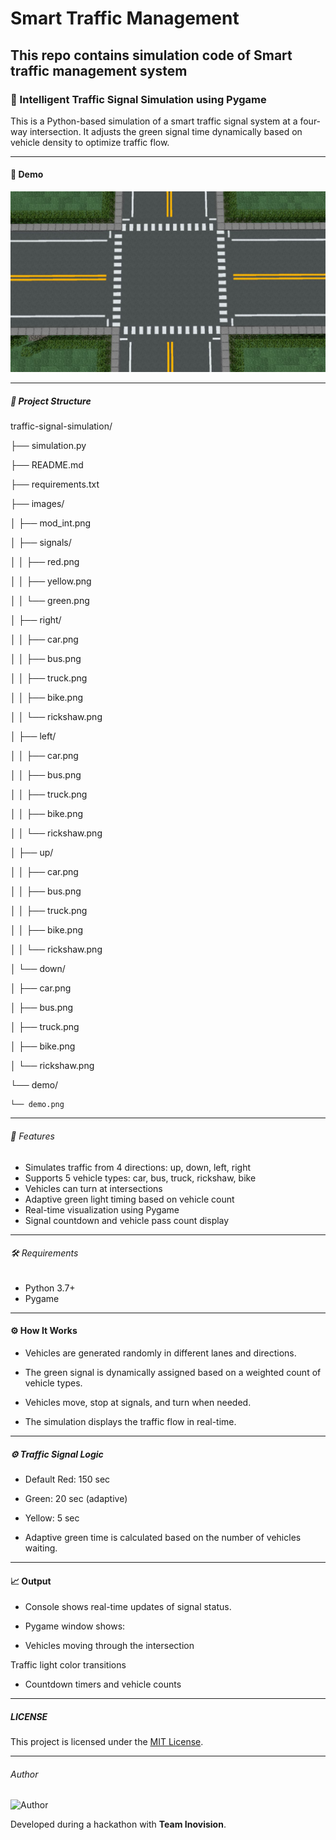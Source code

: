 # Smart Traffic Management
## This repo contains simulation code of  Smart traffic management system

### 🚦 Intelligent Traffic Signal Simulation using Pygame

This is a Python-based simulation of a smart traffic signal system at a four-way intersection. It adjusts the green signal time dynamically based on vehicle density to optimize traffic flow.


---

#### 📸 Demo

![Simulation Screenshot](https://github.com/Akshitha0621/Smart-Traffic-management/blob/eca7da95b974a0598872a6f6a5275480888e7b6f/images/intersection.jpg) <!-- Add a screenshot if you have one -->



---

##### 📁 Project Structure
traffic-signal-simulation/

├── simulation.py
                               
├── README.md  

├── requirements.txt 

├── images/ 

│   ├── mod_int.png 

│   ├── signals/

│   │   ├── red.png

│   │   ├── yellow.png

│   │   └── green.png

│   ├── right/  

│   │   ├── car.png

│   │   ├── bus.png

│   │   ├── truck.png

│   │   ├── bike.png

│   │   └── rickshaw.png

│   ├── left/   

│   │   ├── car.png

│   │   ├── bus.png

│   │   ├── truck.png

│   │   ├── bike.png

│   │   └── rickshaw.png

│   ├── up/   

│   │   ├── car.png

│   │   ├── bus.png

│   │   ├── truck.png

│   │   ├── bike.png

│   │   └── rickshaw.png

│   └── down/    

│       ├── car.png

│       ├── bus.png

│       ├── truck.png

│       ├── bike.png

│       └── rickshaw.png

└── demo/

    └── demo.png     
   

---

###### 🚀 Features

- Simulates traffic from 4 directions: up, down, left, right
- Supports 5 vehicle types: car, bus, truck, rickshaw, bike
- Vehicles can turn at intersections
- Adaptive green light timing based on vehicle count
- Real-time visualization using Pygame
- Signal countdown and vehicle pass count display

---

###### 🛠️ Requirements

- Python 3.7+
- Pygame


---


#### ⚙️ How It Works

- Vehicles are generated randomly in different lanes and directions.

- The green signal is dynamically assigned based on a weighted count of     vehicle types.

- Vehicles move, stop at signals, and turn when needed.

- The simulation displays the traffic flow in real-time.

---
##### ⚙️ Traffic Signal Logic

- Default Red: 150 sec

- Green: 20 sec (adaptive)
  
- Yellow: 5 sec
  
- Adaptive green time is calculated based on the number of vehicles waiting.

---
#### 📈 Output

- Console shows real-time updates of signal status.

- Pygame window shows:

- Vehicles moving through the intersection

Traffic light color transitions

- Countdown timers and vehicle counts

---

##### LICENSE

This project is licensed under the [MIT License](https://github.com/Akshitha0621/Smart-Traffic-management/blob/18a408a57d8a62de5a6c7154567d5b51dad4d967/LICENSE).

---

###### Author

![Author](https://github.com/Akshitha0621)

Developed during a hackathon with **Team Inovision**.
